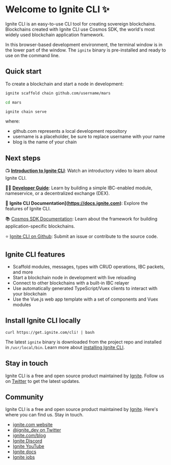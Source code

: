 # Welcome to Ignite CLI ✨

Ignite CLI is an easy-to-use CLI tool for creating sovereign blockchains. Blockchains created with Ignite CLI use Cosmos SDK, the world's most widely used blockchain application framework.

In this browser-based development environment, the terminal window is in the lower part of the window. The `ignite` binary is pre-installed and ready to use on the command line.

## Quick start

To create a blockchain and start a node in development:

```bash
ignite scaffold chain github.com/username/mars

cd mars

ignite chain serve
```

where:

* github.com represents a local development repository
* username is a placeholder, be sure to replace username with your name
* blog is the name of your chain

## Next steps

📺 **[Introduction to Ignite CLI](https://www.youtube.com/watch?v=5RqAIE0b8Kw)**: Watch an introductory video to learn about Ignite CLI.

🧑‍🏫 **[Developer Guide](https://docs.ignite.com/guide/)**: Learn by building a simple IBC-enabled module, nameservice, or a decentralized exchange (DEX).

📕 **Ignite CLI Documentation](https://docs.ignite.com)**: Explore the features of Ignite CLI.

📚 [Cosmos SDK Documentation](https://docs.cosmos.network): Learn about the framework for building application-specific blockchains.

⭐️ [Ignite CLI on Github](https://github.com/ignite/cli): Submit an issue or contribute to the source code.

## Ignite CLI features

* Scaffold modules, messages, types with CRUD operations, IBC packets, and more
* Start a blockchain node in development with live reloading
* Connect to other blockchains with a built-in IBC relayer
* Use automatically generated TypeScript/Vuex clients to interact with your blockchain
* Use the Vue.js web app template with a set of components and Vuex modules

## Install Ignite CLI locally

```
curl https://get.ignite.com/cli! | bash
```

The latest `ignite` binary is downloaded from the project repo and installed in `/usr/local/bin`. Learn more about [installing Ignite CLI](https://docs.ignite.com/guide/install.html).

## Stay in touch

Ignite CLI is a free and open source product maintained by [Ignite](https://ignite.com). Follow us on [Twitter](https://twitter.com/ignite_dev) to get the latest updates.

## Community

Ignite CLI is a free and open source product maintained by [Ignite](https://ignite.com). Here's where you can find us. Stay in touch.

* [ignite.com website](https://ignite.com)
* [@ignite_dev on Twitter](https://twitter.com/ignite_dev)
* [ignite.com/blog](https://ignite.com/blog/)
* [Ignite Discord](https://discord.com/ignite)
* [Ignite YouTube](https://www.youtube.com/channel/ignitehq)
* [Ignite docs](https://docs.ignite.com/)
* [Ignite jobs](https://ignite.com/careers)
